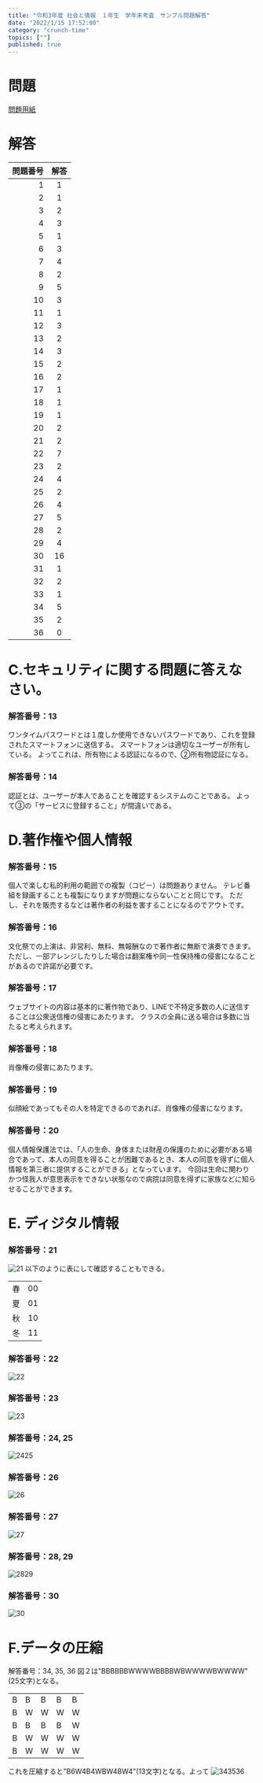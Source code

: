 ```yaml
---
title: "令和3年度 社会と情報　１年生　学年末考査　サンプル問題解答"
date: "2022/1/15 17:52:00"
category: "crunch-time"
topics: [""]
published: true
---
```


# 問題

[問題用紙](/pdf/2021/1年生サンプル問題(学年末考査問題用紙).pdf)

# 解答

|問題番号|解答|
|---:|:--:|
|1|1|
|2|1|
|3|2|
|4|3|
|5|1|
|6|3|
|7|4|
|8|2|
|9|5|
|10|3|
|11|1|
|12|3|
|13|2|
|14|3|
|15|2|
|16|2|
|17|1|
|18|1|
|19|1|
|20|2|
|21|2|
|22|7|
|23|2|
|24|4|
|25|2|
|26|4|
|27|5|
|28|2|
|29|4|
|30|16|
|31|1|
|32|2|
|33|1|
|34|5|
|35|2|
|36|0|

# C.セキュリティに関する問題に答えなさい。

### 解答番号：13

ワンタイムパスワードとは１度しか使用できないパスワードであり、これを登録されたスマートフォンに送信する。 スマートフォンは適切なユーザーが所有している。
よってこれは、所有物による認証になるので、②所有物認証になる。

### 解答番号：14

認証とは、ユーザーが本人であることを確認するシステムのことである。 よって③の「サービスに登録すること」が間違いである。

# D.著作権や個人情報

### 解答番号：15
個人で楽しむ私的利用の範囲での複製（コピー）は問題ありません。 テレビ番組を録画することも複製になりますが問題にならないことと同じです。 ただし、それを販売するなどは著作者の利益を害することになるのでアウトです。

### 解答番号：16
文化祭での上演は、非営利、無料、無報酬なので著作者に無断で演奏できます。 ただし、一部アレンジしたりした場合は翻案権や同一性保持権の侵害になることがあるので許諾が必要です。

### 解答番号：17
ウェブサイトの内容は基本的に著作物であり、LINEで不特定多数の人に送信することは公衆送信権の侵害にあたります。 クラスの全員に送る場合は多数に当たると考えられます。

### 解答番号：18
肖像権の侵害にあたります。

### 解答番号：19
似顔絵であってもその人を特定できるのであれば、肖像権の侵害になります。

### 解答番号：20
個人情報保護法では、「人の生命、身体または財産の保護のために必要がある場合であって、本人の同意を得ることが困難であるとき、本人の同意を得ずに個人情報を第三者に提供することができる」となっています。 今回は生命に関わりかつ怪我人が意思表示をできない状態なので病院は同意を得ずに家族などに知らせることができます。

# E. ディジタル情報

### 解答番号：21
![21](/img/2021/first-g-e/21.png)
以下のように表にして確認することもできる。

|||
|----|----|
|春|00|
|夏|01|
|秋|10|
|冬|11|
### 解答番号：22
![22](/img/2021/first-g-e/22.png)

### 解答番号：23
![23](/img/2021/first-g-e/23.png)

### 解答番号：24, 25
![2425](/img/2021/first-g-e/2425.png)

### 解答番号：26
![26](/img/2021/first-g-e/26.png)

### 解答番号：27
![27](/img/2021/first-g-e/27.png)

### 解答番号：28, 29
![2829](/img/2021/first-g-e/2829.png)

### 解答番号：30
![30](/img/2021/first-g-e/30.png)


# F.データの圧縮

解答番号：34, 35, 36
図２は"BBBBBBWWWWBBBBWBWWWWBWWWW"(25文字)となる。

||||||
|----|----|----|----|----|
|B|B|B|B|B|
|B|W|W|W|W|
|B|B|B|B|W|
|B|W|W|W|W|
|B|W|W|W|W|

これを圧縮すると"B6W4B4WBW4BW4"(13文字)となる。よって
![343536](/img/2021/first-g-e/343536.png)